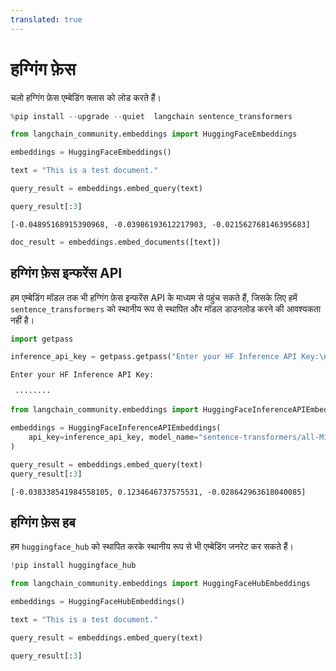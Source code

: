 ```yaml
---
translated: true
---
```


# हग्गिंग फ़ेस

चलो हग्गिंग फ़ेस एम्बेडिंग क्लास को लोड करते हैं।

```python
%pip install --upgrade --quiet  langchain sentence_transformers
```

```python
from langchain_community.embeddings import HuggingFaceEmbeddings
```

```python
embeddings = HuggingFaceEmbeddings()
```

```python
text = "This is a test document."
```

```python
query_result = embeddings.embed_query(text)
```

```python
query_result[:3]
```

```output
[-0.04895168915390968, -0.03986193612217903, -0.021562768146395683]
```

```python
doc_result = embeddings.embed_documents([text])
```

## हग्गिंग फ़ेस इन्फरेंस API

हम एम्बेडिंग मॉडल तक भी हग्गिंग फ़ेस इन्फरेंस API के माध्यम से पहुंच सकते हैं, जिसके लिए हमें ``sentence_transformers`` को स्थानीय रूप से स्थापित और मॉडल डाउनलोड करने की आवश्यकता नहीं है।

```python
import getpass

inference_api_key = getpass.getpass("Enter your HF Inference API Key:\n\n")
```

```output
Enter your HF Inference API Key:

 ········
```

```python
from langchain_community.embeddings import HuggingFaceInferenceAPIEmbeddings

embeddings = HuggingFaceInferenceAPIEmbeddings(
    api_key=inference_api_key, model_name="sentence-transformers/all-MiniLM-l6-v2"
)

query_result = embeddings.embed_query(text)
query_result[:3]
```

```output
[-0.038338541984558105, 0.1234646737575531, -0.028642963618040085]
```

## हग्गिंग फ़ेस हब

हम ``huggingface_hub`` को स्थापित करके स्थानीय रूप से भी एम्बेडिंग जनरेट कर सकते हैं।

```python
!pip install huggingface_hub
```

```python
from langchain_community.embeddings import HuggingFaceHubEmbeddings
```

```python
embeddings = HuggingFaceHubEmbeddings()
```

```python
text = "This is a test document."
```

```python
query_result = embeddings.embed_query(text)
```

```python
query_result[:3]
```
